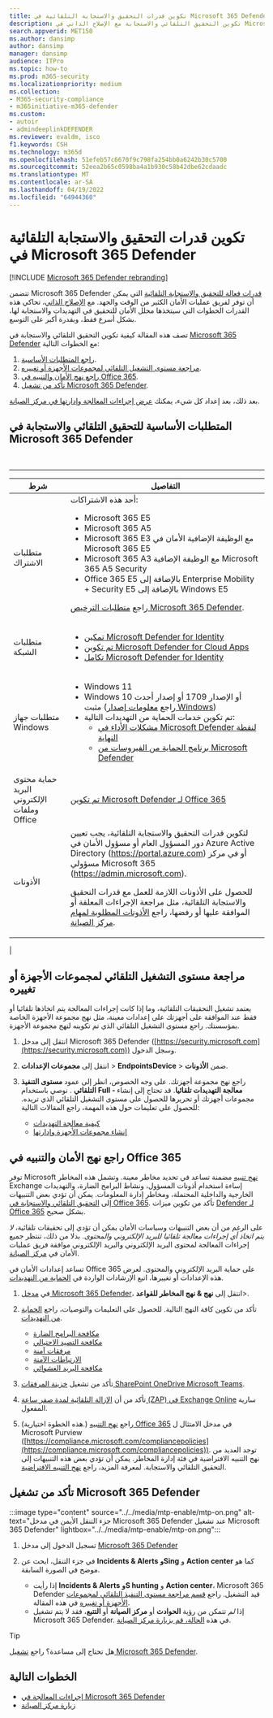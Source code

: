 ```yaml
---
title: تكوين قدرات التحقيق والاستجابة التلقائية في Microsoft 365 Defender
description: تكوين التحقيق التلقائي والاستجابة مع الإصلاح الذاتي في Microsoft 365 Defender
search.appverid: MET150
ms.author: dansimp
author: dansimp
manager: dansimp
audience: ITPro
ms.topic: how-to
ms.prod: m365-security
ms.localizationpriority: medium
ms.collection:
- M365-security-compliance
- m365initiative-m365-defender
ms.custom:
- autoir
- admindeeplinkDEFENDER
ms.reviewer: evaldm, isco
f1.keywords: CSH
ms.technology: m365d
ms.openlocfilehash: 51efeb57c6670f9c798fa254bb0a6242b30c5700
ms.sourcegitcommit: 52eea2b65c0598ba4a1b930c58b42dbe62cdaadc
ms.translationtype: MT
ms.contentlocale: ar-SA
ms.lasthandoff: 04/19/2022
ms.locfileid: "64944360"
---
```

# <a name="configure-automated-investigation-and-response-capabilities-in-microsoft-365-defender"></a>تكوين قدرات التحقيق والاستجابة التلقائية في Microsoft 365 Defender

[!INCLUDE [Microsoft 365 Defender rebranding](../includes/microsoft-defender.md)]

تتضمن Microsoft 365 Defender [قدرات فعالة للتحقيق والاستجابة التلقائية](m365d-autoir.md) التي يمكن أن توفر لفريق عمليات الأمان الكثير من الوقت والجهد. مع [الإصلاح الذاتي](m365d-autoir.md#how-automated-investigation-and-self-healing-works)، تحاكي هذه القدرات الخطوات التي سيتخذها محلل الأمان للتحقيق في التهديدات والاستجابة لها، بشكل أسرع فقط، وبقدرة أكبر على التوسع.

تصف هذه المقالة كيفية تكوين التحقيق التلقائي والاستجابة في <a href="https://go.microsoft.com/fwlink/p/?linkid=2077139" target="_blank">Microsoft 365 Defender</a> مع الخطوات التالية:

1. [راجع المتطلبات الأساسية](#prerequisites-for-automated-investigation-and-response-in-microsoft-365-defender).
2. [مراجعة مستوى التشغيل التلقائي لمجموعات الأجهزة أو تغييره](#review-or-change-the-automation-level-for-device-groups).
3. [راجع نهج الأمان والتنبيه في Office 365](#review-your-security-and-alert-policies-in-office-365).
4. [تأكد من تشغيل Microsoft 365 Defender](#make-sure-microsoft-365-defender-is-turned-on).

بعد ذلك، بعد إعداد كل شيء، يمكنك [عرض إجراءات المعالجة وإدارتها في مركز الصيانة](m365d-autoir-actions.md).

## <a name="prerequisites-for-automated-investigation-and-response-in-microsoft-365-defender"></a>المتطلبات الأساسية للتحقيق التلقائي والاستجابة في Microsoft 365 Defender

<br>

****

|شرط|التفاصيل|
|---|---|
|متطلبات الاشتراك|أحد هذه الاشتراكات: <ul><li>Microsoft 365 E5</li><li>Microsoft 365 A5</li><li>Microsoft 365 E3 مع الوظيفة الإضافية الأمان في Microsoft 365 E5</li><li>Microsoft 365 A3 مع الوظيفة الإضافية Microsoft 365 A5 Security</li><li>Office 365 E5 بالإضافة إلى Enterprise Mobility + Security E5 بالإضافة إلى Windows E5</li></ul> <p> راجع [متطلبات الترخيص Microsoft 365 Defender](./prerequisites.md#licensing-requirements).|
|متطلبات الشبكة|<ul><li>[تمكين Microsoft Defender for Identity](/azure-advanced-threat-protection/what-is-atp)</li><li>[تم تكوين Microsoft Defender for Cloud Apps](/cloud-app-security/what-is-cloud-app-security)</li><li>[تكامل Microsoft Defender for Identity](/cloud-app-security/mdi-integration)</li></ul>|
|متطلبات جهاز Windows|<ul><li>Windows 11</li><li>Windows 10 أو الإصدار 1709 أو إصدار أحدث مثبت (راجع [معلومات إصدار Windows](/windows/release-information/))</li><li>تم تكوين خدمات الحماية من التهديدات التالية:<ul><li>[مشكلات الأداء في Microsoft Defender لنقطة النهاية](../defender-endpoint/configure-endpoints.md)</li><li>[برنامج الحماية من الفيروسات من Microsoft Defender](/windows/security/threat-protection/windows-defender-antivirus/configure-windows-defender-antivirus-features)</li></ul></li></ul>|
|حماية محتوى البريد الإلكتروني وملفات Office|[تم تكوين Microsoft Defender لـ Office 365](/microsoft-365/security/office-365-security/defender-for-office-365#configure-atp-policies)|
|الأذونات|لتكوين قدرات التحقيق والاستجابة التلقائية، يجب تعيين دور المسؤول العام أو مسؤول الأمان في Azure Active Directory (<https://portal.azure.com>) أو في مركز مسؤولي Microsoft 365 (<https://admin.microsoft.com>). <p> للحصول على الأذونات اللازمة للعمل مع قدرات التحقيق والاستجابة التلقائية، مثل مراجعة الإجراءات المعلقة أو الموافقة عليها أو رفضها، راجع [الأذونات المطلوبة لمهام مركز الصيانة](m365d-action-center.md#required-permissions-for-action-center-tasks).|
|

## <a name="review-or-change-the-automation-level-for-device-groups"></a>مراجعة مستوى التشغيل التلقائي لمجموعات الأجهزة أو تغييره

يعتمد تشغيل التحقيقات التلقائية، وما إذا كانت إجراءات المعالجة يتم اتخاذها تلقائيا أو فقط عند الموافقة على أجهزتك على إعدادات معينة، مثل نهج مجموعة الأجهزة الخاصة بمؤسستك. راجع مستوى التشغيل التلقائي الذي تم تكوينه لنهج مجموعة الأجهزة.

1. انتقل إلى مدخل Microsoft 365 Defender ([https://security.microsoft.com](https://security.microsoft.com)) وسجل الدخول.

2. انتقل إلى **مجموعات الإعدادات** >  **EndpointsDevice** >  ضمن **الأذونات**.

3. راجع نهج مجموعة أجهزتك. على وجه الخصوص، انظر إلى عمود **مستوى التنفيذ التلقائي** . نوصي باستخدام **Full - معالجة التهديدات تلقائيا**.  قد تحتاج إلى إنشاء مجموعات أجهزتك أو تحريرها للحصول على مستوى التشغيل التلقائي الذي تريده. للحصول على تعليمات حول هذه المهمة، راجع المقالات التالية:
   - [كيفية معالجة التهديدات](/windows/security/threat-protection/microsoft-defender-atp/automated-investigations#how-threats-are-remediated)
   - [إنشاء مجموعات الأجهزة وإدارتها](/windows/security/threat-protection/microsoft-defender-atp/machine-groups)

## <a name="review-your-security-and-alert-policies-in-office-365"></a>راجع نهج الأمان والتنبيه في Office 365

توفر Microsoft [نهج تنبيه](../../compliance/alert-policies.md) مضمنة تساعد في تحديد مخاطر معينة. وتشمل هذه المخاطر Exchange إساءة استخدام أذونات المسؤول، ونشاط البرامج الضارة، والتهديدات الخارجية والداخلية المحتملة، ومخاطر إدارة المعلومات. يمكن أن تؤدي بعض التنبيهات إلى [التحقيق التلقائي والاستجابة في Office 365](../office-365-security/office-365-air.md). تأكد من تكوين ميزات [Defender لـ Office 365](../office-365-security/defender-for-office-365.md) بشكل صحيح.

على الرغم من أن بعض التنبيهات وسياسات الأمان يمكن أن تؤدي إلى تحقيقات تلقائية، *لا يتم اتخاذ أي إجراءات معالجة تلقائيا للبريد الإلكتروني والمحتوى*. بدلا من ذلك، تنتظر جميع إجراءات المعالجة لمحتوى البريد الإلكتروني والبريد الإلكتروني موافقة فريق عمليات الأمان في [مركز الصيانة](m365d-action-center.md).

تساعد إعدادات الأمان في Office 365 على حماية البريد الإلكتروني والمحتوى. لعرض هذه الإعدادات أو تغييرها، اتبع الإرشادات الواردة في [الحماية من التهديدات](../office-365-security/protect-against-threats.md).

1. في <a href="https://go.microsoft.com/fwlink/p/?linkid=2077139" target="_blank">مدخل Microsoft 365 Defender</a>، انتقل إلى **نهج & نهج المخاطر للقواعد**\>.

2. تأكد من تكوين كافة النهج التالية. للحصول على التعليمات والتوصيات، راجع [الحماية من التهديدات](/microsoft-365/security/office-365-security/protect-against-threats).
   - [مكافحة البرامج الضارة](../office-365-security/protect-against-threats.md#part-1---anti-malware-protection-in-eop)
   - [مكافحة التصيد الاحتيالي](../office-365-security/protect-against-threats.md#part-2---anti-phishing-protection-in-eop-and-defender-for-office-365)
   - [مرفقات آمنة](../office-365-security/protect-against-threats.md#safe-attachments-policies-in-microsoft-defender-for-office-365)
   - [الارتباطات الآمنة](../office-365-security/protect-against-threats.md#safe-links-policies-in-microsoft-defender-for-office-365)
   - [مكافحة البريد العشوائي](../office-365-security/protect-against-threats.md#part-3---anti-spam-protection-in-eop)

3. تأكد من تشغيل [خزينة المرفقات SharePoint OneDrive Microsoft Teams](../office-365-security/mdo-for-spo-odb-and-teams.md).

4. تأكد من أن [الإزالة التلقائية لمدة صفر ساعة (ZAP) في Exchange Online](../office-365-security/zero-hour-auto-purge.md) سارية المفعول.

5. (هذه الخطوة اختيارية.) راجع [نهج التنبيه Office 365](../../compliance/alert-policies.md) في مدخل الامتثال ل Microsoft Purview ([https://compliance.microsoft.com/compliancepolicies](https://compliance.microsoft.com/compliancepolicies)). توجد العديد من نهج التنبيه الافتراضية في فئة إدارة المخاطر. يمكن أن تؤدي بعض هذه التنبيهات إلى التحقيق التلقائي والاستجابة. لمعرفة المزيد، راجع [نهج التنبيه الافتراضية](../../compliance/alert-policies.md#default-alert-policies).

## <a name="make-sure-microsoft-365-defender-is-turned-on"></a>تأكد من تشغيل Microsoft 365 Defender

:::image type="content" source="../../media/mtp-enable/mtp-on.png" alt-text="جزء التنقل الأيمن في مدخل Microsoft 365 Defender عند تشغيل Microsoft 365 Defender" lightbox="../../media/mtp-enable/mtp-on.png":::

1. تسجيل الدخول إلى مدخل <a href="https://go.microsoft.com/fwlink/p/?linkid=2077139" target="_blank">Microsoft 365 Defender</a>

2. في جزء التنقل، ابحث عن **Incidents & Alerts** **وSing** و **Action center** كما هو موضح في الصورة السابقة.
   - إذا رأيت **Incidents & Alerts** **وS hunting** و **Action center**، Microsoft 365 Defender قيد التشغيل. راجع [قسم مراجعة مستوى التنفيذ التلقائي لمجموعات الأجهزة أو تغييره](#review-or-change-the-automation-level-for-device-groups) في هذه المقالة.
   - إذا *لم* تتمكن من رؤية **الحوادث** أو **مركز الصيانة** أو **التتبع**، فقد لا يتم تشغيل Microsoft 365 Defender. في هذه [الحالة، قم بزيارة مركز الصيانة](m365d-action-center.md).

> [!TIP]
> هل تحتاج إلى مساعدة؟ راجع [تشغيل Microsoft 365 Defender](m365d-enable.md).

## <a name="next-steps"></a>الخطوات التالية

- [إجراءات المعالجة في Microsoft 365 Defender](m365d-remediation-actions.md)
- [زيارة مركز الصيانة](m365d-action-center.md)
